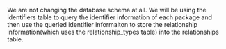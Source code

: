 We are not changing the database schema at all. We will be using the identifiers table to query the identifier information of each package and then use the queried identifier informaiton to store the relationship information(which uses the relationship_types table) into the relationships table.
